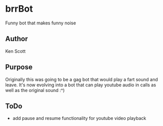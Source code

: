 # brrBot
Funny bot that makes funny noise

## Author
Ken Scott

## Purpose
Originally this was going to be a gag bot that would play a fart sound and leave. It's now evolving into a bot that can play youtube audio in calls as well as the original sound :^)

## ToDo
* add pause and resume functionality for youtube video playback